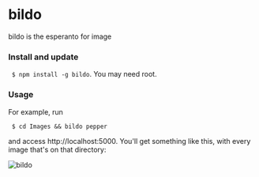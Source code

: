 # bildo
bildo is the esperanto for image

### Install and update

` $ npm install -g bildo`. You may need root.

### Usage

For example, run

` $ cd Images && bildo pepper`

and access http://localhost:5000. You'll get something like this, with every image that's on that directory:

![bildo](http://a.pomf.se/eptqdf.png)
